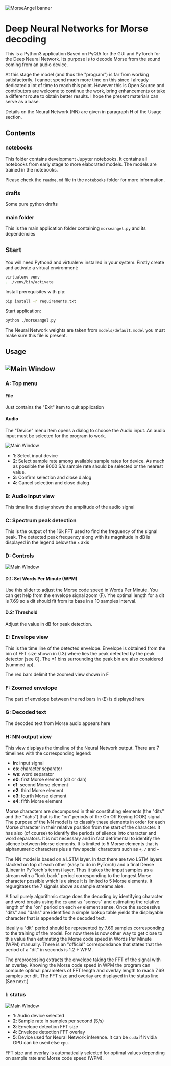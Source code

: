 ![MorseAngel banner](doc/img/morseangel_banner.png)

<h1>Deep Neural Networks for Morse decoding</h1>

This is a Python3 application Based on PyQt5 for the GUI and PyTorch for the Deep Neural Network. Its purpose is to decode Morse from the sound coming from an audio device.

At this stage the model (and thus the "program") is far from working satisfactorily. I cannot spend much more time on this since I already dedicated a lot of time to reach this point. However this is Open Source and contributors are welcome to continue the work, bring enhancements or take a different route to obtain better results. I hope the present materials can serve as a base.

Details on the Neural Network (NN) are given in paragraph H of the Usage section.

<h2>Contents</h2>

<h3>notebooks</h3>

This folder contains development Jupyter notebooks. It contains all notebooks from early stage to more elaborated models. The models are trained in the notebooks.

Please check the `readme.md` file in the `notebooks` folder for more information.

<h3>drafts</h3>

Some pure python drafts

<h3>main folder</h3>

This is the main application folder containing `morseangel.py` and its dependencies

<h2>Start</h2>

You will need Python3 and virtualenv installed in your system. Firstly create and activate a virtual environment:

```sh
virtualenv venv
. ./venv/bin/activate
```

Install prerequisites with pip:

```sh
pip install -r requirements.txt
```

Start application:

```sh
python ./morseangel.py
```

The Neural Network weights are taken from `models/default.model` you must make sure this file is present.

<h2>Usage<h2>

![Main Window](./doc/img/MorseAngel_main.png)

<h3>A: Top menu</h3>

<h4>File</h4>

Just contains the "Exit" item to quit application

<h4>Audio</h4>

The "Device" menu item opens a dialog to choose the Audio input. An audio input must be selected for the program to work.

![Main Window](./doc/img/MorseAngel_audio_in.png)

  - **1**: Select input device
  - **2**: Select sample rate among available sample rates for device. As much as possible the 8000 S/s sample rate should be selected or the nearest value.
  - **3**: Confirm selection and close dialog
  - **4**: Cancel selection and close dialog

<h3>B: Audio input view</h3>

This time line display shows the amplitude of the audio signal

<h3>C: Spectrum peak detection</h3>

This is the output of the 16k FFT used to find the frequency of the signal peak. The detected peak frequency along with its magnitude in dB is displayed in the legend below the `x` axis

<h3>D: Controls</h3>

![Main Window](./doc/img/MorseAngel_controls.png)

<h4>D.1: Set Words Per Minute (WPM)</h4>

Use this slider to adjust the Morse code speed in Words Per Minute. You can get help from the envelope signal zoom (F). Yhe optimal length for a dit is 7.69 so a dit should fit from its base in a 10 samples interval.

<h4>D.2: Threshold</h4>

Adjust the value in dB for peak detection.

<h3>E: Envelope view</h3>

This is the time line of the detected envelope. Envelope is obtained from the bin of FFT size shown in (I.3) where lies the peak detected by the peak detector (see C). The &plusmn;1 bins surrounding the peak bin are also considered (summed up).

The red bars delimit the zoomed view shown in F

<h3>F: Zoomed envelope</h3>

The part of envelope between the red bars in (E) is displayed here

<h3>G: Decoded text</h3>

The decoded text from Morse audio appears here

<h3>H: NN output view</h3>

This view displays the timeline of the Neural Network output. There are 7 timelines with the corresponding legend:

  - **in**: input signal
  - **cs**: character separator
  - **ws**: word separator
  - **e0**: first Morse element (dit or dah)
  - **e1**: second Morse element
  - **e2**: third Morse element
  - **e3**: fourth Morse element
  - **e4**: fifth Morse element

Morse characters are decomposed in their constituting elements (the "dits" and the "dahs") that is the "on" periods of the On Off Keying (OOK) signal. The purpose of the NN model is to classify these elements in order for each Morse character in their relative position from the start of the character. It has also (of course) to identify the periods of silence into character and word separators. It is not necessary and in fact detrimental to identify the silence between Morse elements. It is limited to 5 Morse elements that is alphanumeric characters plus a few special characters such as `+`, `/` and `=`

The NN model is based on a LSTM layer. In fact there are two LSTM layers stacked on top of each other (easy to do in PyTorch) and a final Dense (Linear in PyTorch's terms) layer. Thus it takes the imput samples as a stream with a "look back" period corresponding to the longest Morse character possible which is `0` since it is limited to 5 Morse elements. It regurgitates the 7 signals above as sample streams alse.

A final purely algorithmic stage does the decoding by identifying character and word breaks using the `cs` and `ws` "senses" and estimating the relative length of the "on" period on each `e#` element sense. Once the successive "dits" and "dahs" are identified a simple lookup table yields the displayable character that is appended to the decoded text.

Ideally a "dit" period should be represented by 7.69 samples corresponding to the training of the model. For now there is now other way to get close to this value than estimating the Morse code speed in Words Per Minute (WPM) manually. There is an "official" correspondance that states that the period of a "dit" in seconds is 1.2 &div; WPM.

The preprocessing extracts the envelope taking the FFT of the signal with an overlay. Knowing the Morse code speed in WPM the program can compute optimal parameters of FFT length and overlay length to reach 7.69 samples per dit. The FFT size and overlay are displayed in the status line (See next.)

<h3>I: status</h3>

![Main Window](./doc/img/MorseAngel_status.png)

  - **1**: Audio device selected
  - **2**: Sample rate in samples per second (S/s)
  - **3**: Envelope detection FFT size
  - **4**: Envelope detection FFT overlay
  - **5**: Device used for Neural Network inference. It can be `cuda` if Nvidia GPU can be used else `cpu`.

FFT size and overlay is automatically selected for optimal values depending on sample rate and Morse code speed (WPM).
